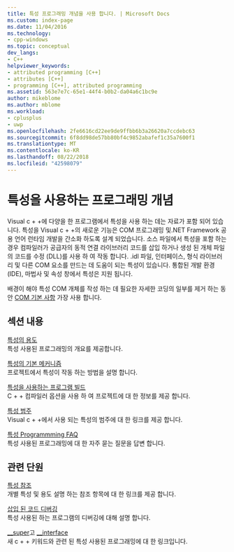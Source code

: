```yaml
---
title: 특성 프로그래밍 개념을 사용 합니다. | Microsoft Docs
ms.custom: index-page
ms.date: 11/04/2016
ms.technology:
- cpp-windows
ms.topic: conceptual
dev_langs:
- C++
helpviewer_keywords:
- attributed programming [C++]
- attributes [C++]
- programming [C++], attributed programming
ms.assetid: 563e7e7c-65e1-44f4-b0b2-da04a6c1bc9e
author: mikeblome
ms.author: mblome
ms.workload:
- cplusplus
- uwp
ms.openlocfilehash: 2fe6616cd22ee9de9ffbb6b3a26620a7ccdebc63
ms.sourcegitcommit: 6f8dd98de57bb80bf4c9852abafef1c35a7600f1
ms.translationtype: MT
ms.contentlocale: ko-KR
ms.lasthandoff: 08/22/2018
ms.locfileid: "42598079"
---
```

# <a name="attributed-programming-concepts"></a>특성을 사용하는 프로그래밍 개념

Visual c + +에 다양을 한 프로그램에서 특성을 사용 하는 데는 자료가 포함 되어 있습니다. 특성을 Visual c + +의 새로운 기능은 COM 프로그래밍 및.NET Framework 공용 언어 런타임 개발을 간소화 하도록 설계 되었습니다. 소스 파일에서 특성을 포함 하는 경우 컴파일러가 공급자의 동적 연결 라이브러리 코드를 삽입 하거나 생성 된 개체 파일의 코드를 수정 (DLL)를 사용 하 여 작동 합니다. .idl 파일, 인터페이스, 형식 라이브러리 및 다른 COM 요소를 만드는 데 도움이 되는 특성이 있습니다. 통합된 개발 환경 (IDE), 마법사 및 속성 창에서 특성은 지원 됩니다.

배경이 해야 특성 COM 개체를 작성 하는 데 필요한 자세한 코딩의 일부를 제거 하는 동안 [COM 기본 사항](http://msdn.microsoft.com/library/windows/desktop/ms694363) 가장 사용 합니다.

## <a name="in-this-section"></a>섹션 내용

[특성의 용도](../windows/purpose-of-attributes.md)  
특성 사용된 프로그래밍의 개요를 제공합니다.

[특성의 기본 메커니즘](../windows/basic-mechanics-of-attributes.md)  
프로젝트에서 특성이 작동 하는 방법을 설명 합니다.

[특성을 사용하는 프로그램 빌드](../windows/building-an-attributed-program.md)  
C + + 컴파일러 옵션을 사용 하 여 프로젝트에 대 한 정보를 제공 합니다.

[특성 범주](../windows/attribute-categories.md)  
Visual c + +에서 사용 되는 특성의 범주에 대 한 링크를 제공 합니다.

[특성 Programmming FAQ](../windows/attribute-programming-faq.md)  
특성 사용된 프로그래밍에 대 한 자주 묻는 질문을 답변 합니다.

## <a name="related-sections"></a>관련 단원

[특성 참조](../windows/cpp-attributes-reference.md)  
개별 특성 및 용도 설명 하는 참조 항목에 대 한 링크를 제공 합니다.

[삽입 된 코드 디버깅](/visualstudio/debugger/how-to-debug-injected-code)  
특성 사용된 하는 프로그램의 디버깅에 대해 설명 합니다.

[__super](../cpp/super.md)고 [__interface](../cpp/interface.md)  
새 c + + 키워드와 관련 된 특성 사용된 프로그래밍에 대 한 링크입니다.
